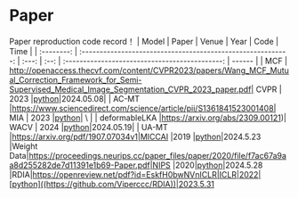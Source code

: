 # Paper 
Paper reproduction code record！
|   Model  |               Paper             | Venue | Year |                   Code                  | Time   |
| :--------:     | :----------------------------------------------------------: | :---: | :--: | :--------------------------------------------: | ------ |
|   MCF | http://openaccess.thecvf.com/content/CVPR2023/papers/Wang_MCF_Mutual_Correction_Framework_for_Semi-Supervised_Medical_Image_Segmentation_CVPR_2023_paper.pdf| CVPR | 2023 |[python](https://github.com/WYC-321/MCF)|2024.05.08|
|   AC-MT        |https://www.sciencedirect.com/science/article/pii/S1361841523001408| MIA | 2023 |[python](https://github.com/lemoshu/AC-MT?tab=readme-ov-file)|  \  |
|   deformableLKA |https://arxiv.org/abs/2309.00121)| WACV | 2024 |[python](https://github.com/xmindflow/deformableLKA)|2024.05.19|
|     UA-MT |https://arxiv.org/pdf/1907.07034v1|MICCAI |2019 |[python](https://github.com/yulequan/UA-MT)|2024.5.23
|Weight Data|https://proceedings.neurips.cc/paper_files/paper/2020/file/f7ac67a9aa8d255282de7d11391e1b69-Paper.pdf|NIPS |2020|[python](https://https://github.com/jason718/semi-sup)|2024.5.28
|RDIA|https://openreview.net/pdf?id=EskfH0bwNVnICLR|ICLR|2022|[python]((https://github.com/Viperccc/RDIA))|2023.5.31


 
